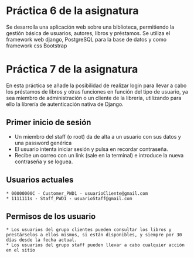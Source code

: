 # Práctica 6 de la asignatura
Se desarrolla una aplicación web sobre una biblioteca, permitiendo la gestión básica de usuarios, autores, libros y préstamos.
Se utiliza el framework web django, PostgreSQL para la base de datos y como framework css Bootstrap

# Práctica 7 de la asignatura
En esta práctica se añade la posibilidad de realizar login para llevar a cabo los préstamos de libros y otras funciones en función del tipo de usuario, ya sea miembro de administración o un cliente de la librería, utilizando para ello la librería de autenticación nativa de Django.
  ## Primer inicio de sesión
   * Un miembro del staff (o root) da de alta a un usuario con sus datos y una password genérica
   * El usuario intenta iniciar sesión y pulsa en recordar contraseña.
   * Recibe un correo con un link (sale en la terminal) e introduce la nueva contraseña y se loguea.

  ## Usuarios actuales
    * 00000000C - Customer_PWD1 - usuarioCliente@gmail.com
    * 1111111s - Staff_PWD1 - usuarioStaff@gmail.com

  ## Permisos de los usuario
    * Los usuarios del grupo clientes pueden consultar los libros y prestárselos a ellos mismos, si están disponibles, y siempre por 30 días desde la fecha actual.
    * Los usuarios del grupo staff pueden llevar a cabo cualquier acción en el sitio
